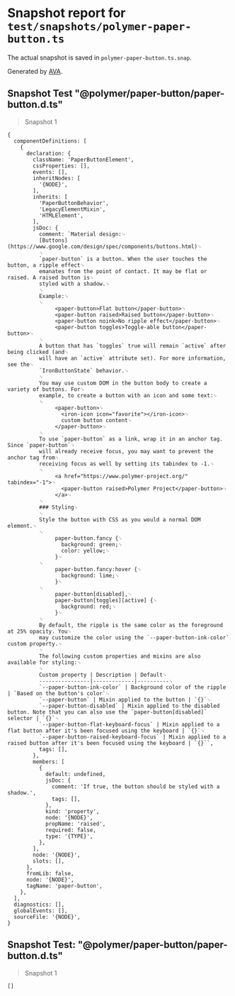 # Snapshot report for `test/snapshots/polymer-paper-button.ts`

The actual snapshot is saved in `polymer-paper-button.ts.snap`.

Generated by [AVA](https://ava.li).

## Snapshot Test "@polymer/paper-button/paper-button.d.ts"

> Snapshot 1

    {
      componentDefinitions: [
        {
          declaration: {
            className: 'PaperButtonElement',
            cssProperties: [],
            events: [],
            inheritNodes: [
              '{NODE}',
            ],
            inherits: [
              'PaperButtonBehavior',
              'LegacyElementMixin',
              'HTMLElement',
            ],
            jsDoc: {
              comment: `Material design:␊
              [Buttons](https://www.google.com/design/spec/components/buttons.html)␊
              ␊
              `paper-button` is a button. When the user touches the button, a ripple effect␊
              emanates from the point of contact. It may be flat or raised. A raised button is␊
              styled with a shadow.␊
              ␊
              Example:␊
              ␊
                   <paper-button>Flat button</paper-button>␊
                   <paper-button raised>Raised button</paper-button>␊
                   <paper-button noink>No ripple effect</paper-button>␊
                   <paper-button toggles>Toggle-able button</paper-button>␊
              ␊
              A button that has `toggles` true will remain `active` after being clicked (and␊
              will have an `active` attribute set). For more information, see the␊
              `IronButtonState` behavior.␊
              ␊
              You may use custom DOM in the button body to create a variety of buttons. For␊
              example, to create a button with an icon and some text:␊
              ␊
                   <paper-button>␊
                     <iron-icon icon="favorite"></iron-icon>␊
                     custom button content␊
                   </paper-button>␊
              ␊
              To use `paper-button` as a link, wrap it in an anchor tag. Since `paper-button`␊
              will already receive focus, you may want to prevent the anchor tag from␊
              receiving focus as well by setting its tabindex to -1.␊
              ␊
                   <a href="https://www.polymer-project.org/" tabindex="-1">␊
                     <paper-button raised>Polymer Project</paper-button>␊
                   </a>␊
              ␊
              ### Styling␊
              ␊
              Style the button with CSS as you would a normal DOM element.␊
              ␊
                   paper-button.fancy {␊
                     background: green;␊
                     color: yellow;␊
                   }␊
              ␊
                   paper-button.fancy:hover {␊
                     background: lime;␊
                   }␊
              ␊
                   paper-button[disabled],␊
                   paper-button[toggles][active] {␊
                     background: red;␊
                   }␊
              ␊
              By default, the ripple is the same color as the foreground at 25% opacity. You␊
              may customize the color using the `--paper-button-ink-color` custom property.␊
              ␊
              The following custom properties and mixins are also available for styling:␊
              ␊
              Custom property | Description | Default␊
              ----------------|-------------|----------␊
              `--paper-button-ink-color` | Background color of the ripple | `Based on the button's color`␊
              `--paper-button` | Mixin applied to the button | `{}`␊
              `--paper-button-disabled` | Mixin applied to the disabled button. Note that you can also use the `paper-button[disabled]` selector | `{}`␊
              `--paper-button-flat-keyboard-focus` | Mixin applied to a flat button after it's been focused using the keyboard | `{}`␊
              `--paper-button-raised-keyboard-focus` | Mixin applied to a raised button after it's been focused using the keyboard | `{}``,
              tags: [],
            },
            members: [
              {
                default: undefined,
                jsDoc: {
                  comment: 'If true, the button should be styled with a shadow.',
                  tags: [],
                },
                kind: 'property',
                node: '{NODE}',
                propName: 'raised',
                required: false,
                type: '{TYPE}',
              },
            ],
            node: '{NODE}',
            slots: [],
          },
          fromLib: false,
          node: '{NODE}',
          tagName: 'paper-button',
        },
      ],
      diagnostics: [],
      globalEvents: [],
      sourceFile: '{NODE}',
    }

## Snapshot Test: "@polymer/paper-button/paper-button.d.ts"

> Snapshot 1

    []
